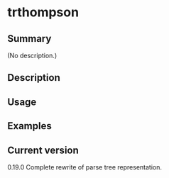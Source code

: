 # trthompson

## Summary

(No description.)

## Description

## Usage

## Examples

## Current version

0.19.0 Complete rewrite of parse tree representation.
